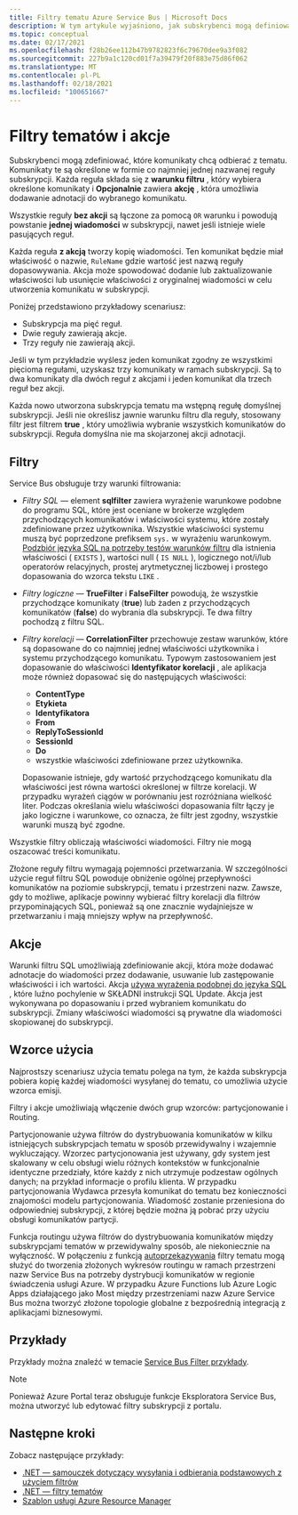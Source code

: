 ```yaml
---
title: Filtry tematu Azure Service Bus | Microsoft Docs
description: W tym artykule wyjaśniono, jak subskrybenci mogą definiować komunikaty, które chcą otrzymywać z tematu przez określenie filtrów.
ms.topic: conceptual
ms.date: 02/17/2021
ms.openlocfilehash: f28b26ee112b47b9782823f6c79670dee9a3f082
ms.sourcegitcommit: 227b9a1c120cd01f7a39479f20f883e75d86f062
ms.translationtype: MT
ms.contentlocale: pl-PL
ms.lasthandoff: 02/18/2021
ms.locfileid: "100651667"
---
```

# <a name="topic-filters-and-actions"></a>Filtry tematów i akcje

Subskrybenci mogą zdefiniować, które komunikaty chcą odbierać z tematu. Komunikaty te są określone w formie co najmniej jednej nazwanej reguły subskrypcji. Każda reguła składa się z **warunku filtru** , który wybiera określone komunikaty i **Opcjonalnie** zawiera **akcję** , która umożliwia dodawanie adnotacji do wybranego komunikatu. 

Wszystkie reguły **bez akcji** są łączone za pomocą `OR` warunku i powodują powstanie **jednej wiadomości** w subskrypcji, nawet jeśli istnieje wiele pasujących reguł. 

Każda reguła **z akcją** tworzy kopię wiadomości. Ten komunikat będzie miał właściwość o nazwie, `RuleName` gdzie wartość jest nazwą reguły dopasowywania. Akcja może spowodować dodanie lub zaktualizowanie właściwości lub usunięcie właściwości z oryginalnej wiadomości w celu utworzenia komunikatu w subskrypcji. 

Poniżej przedstawiono przykładowy scenariusz:

- Subskrypcja ma pięć reguł.
- Dwie reguły zawierają akcje.
- Trzy reguły nie zawierają akcji.

Jeśli w tym przykładzie wyślesz jeden komunikat zgodny ze wszystkimi pięcioma regułami, uzyskasz trzy komunikaty w ramach subskrypcji. Są to dwa komunikaty dla dwóch reguł z akcjami i jeden komunikat dla trzech reguł bez akcji. 

Każda nowo utworzona subskrypcja tematu ma wstępną regułę domyślnej subskrypcji. Jeśli nie określisz jawnie warunku filtru dla reguły, stosowany filtr jest filtrem **true** , który umożliwia wybranie wszystkich komunikatów do subskrypcji. Reguła domyślna nie ma skojarzonej akcji adnotacji.

## <a name="filters"></a>Filtry
Service Bus obsługuje trzy warunki filtrowania:

-   *Filtry SQL* — element **sqlfilter** zawiera wyrażenie warunkowe podobne do programu SQL, które jest oceniane w brokerze względem przychodzących komunikatów i właściwości systemu, które zostały zdefiniowane przez użytkownika. Wszystkie właściwości systemu muszą być poprzedzone prefiksem `sys.` w wyrażeniu warunkowym. [Podzbiór języka SQL na potrzeby testów warunków filtru](service-bus-messaging-sql-filter.md) dla istnienia właściwości ( `EXISTS` ), wartości null ( `IS NULL` ), logicznego not/i/lub operatorów relacyjnych, prostej arytmetycznej liczbowej i prostego dopasowania do wzorca tekstu `LIKE` .
-   *Filtry logiczne* — **TrueFilter** i **FalseFilter** powodują, że wszystkie przychodzące komunikaty (**true**) lub żaden z przychodzących komunikatów (**false**) do wybrania dla subskrypcji. Te dwa filtry pochodzą z filtru SQL. 
-   *Filtry korelacji* — **CorrelationFilter** przechowuje zestaw warunków, które są dopasowane do co najmniej jednej właściwości użytkownika i systemu przychodzącego komunikatu. Typowym zastosowaniem jest dopasowanie do właściwości **Identyfikator korelacji** , ale aplikacja może również dopasować się do następujących właściwości:

    - **ContentType**
     - **Etykieta**
     - **Identyfikatora**
     - **From**
     - **ReplyToSessionId**
     - **SessionId** 
     - **Do**
     - wszystkie właściwości zdefiniowane przez użytkownika. 
     
     Dopasowanie istnieje, gdy wartość przychodzącego komunikatu dla właściwości jest równa wartości określonej w filtrze korelacji. W przypadku wyrażeń ciągów w porównaniu jest rozróżniana wielkość liter. Podczas określania wielu właściwości dopasowania filtr łączy je jako logiczne i warunkowe, co oznacza, że filtr jest zgodny, wszystkie warunki muszą być zgodne.

Wszystkie filtry obliczają właściwości wiadomości. Filtry nie mogą oszacować treści komunikatu.

Złożone reguły filtru wymagają pojemności przetwarzania. W szczególności użycie reguł filtru SQL powoduje obniżenie ogólnej przepływności komunikatów na poziomie subskrypcji, tematu i przestrzeni nazw. Zawsze, gdy to możliwe, aplikacje powinny wybierać filtry korelacji dla filtrów przypominających SQL, ponieważ są one znacznie wydajniejsze w przetwarzaniu i mają mniejszy wpływ na przepływność.

## <a name="actions"></a>Akcje

Warunki filtru SQL umożliwiają zdefiniowanie akcji, która może dodawać adnotacje do wiadomości przez dodawanie, usuwanie lub zastępowanie właściwości i ich wartości. Akcja [używa wyrażenia podobnej do języka SQL](service-bus-messaging-sql-filter.md) , które luźno pochylenie w SKŁADNI instrukcji SQL Update. Akcja jest wykonywana po dopasowaniu i przed wybraniem komunikatu do subskrypcji. Zmiany właściwości wiadomości są prywatne dla wiadomości skopiowanej do subskrypcji.

## <a name="usage-patterns"></a>Wzorce użycia

Najprostszy scenariusz użycia tematu polega na tym, że każda subskrypcja pobiera kopię każdej wiadomości wysyłanej do tematu, co umożliwia użycie wzorca emisji.

Filtry i akcje umożliwiają włączenie dwóch grup wzorców: partycjonowanie i Routing.

Partycjonowanie używa filtrów do dystrybuowania komunikatów w kilku istniejących subskrypcjach tematu w sposób przewidywalny i wzajemnie wykluczający. Wzorzec partycjonowania jest używany, gdy system jest skalowany w celu obsługi wielu różnych kontekstów w funkcjonalnie identyczne przedziały, które każdy z nich utrzymuje podzestaw ogólnych danych; na przykład informacje o profilu klienta. W przypadku partycjonowania Wydawca przesyła komunikat do tematu bez konieczności znajomości modelu partycjonowania. Wiadomość zostanie przeniesiona do odpowiedniej subskrypcji, z której będzie można ją pobrać przy użyciu obsługi komunikatów partycji.

Funkcja routingu używa filtrów do dystrybuowania komunikatów między subskrypcjami tematów w przewidywalny sposób, ale niekoniecznie na wyłączność. W połączeniu z funkcją [autoprzekazywania](service-bus-auto-forwarding.md) filtry tematu mogą służyć do tworzenia złożonych wykresów routingu w ramach przestrzeni nazw Service Bus na potrzeby dystrybucji komunikatów w regionie świadczenia usługi Azure. W przypadku Azure Functions lub Azure Logic Apps działającego jako Most między przestrzeniami nazw Azure Service Bus można tworzyć złożone topologie globalne z bezpośrednią integracją z aplikacjami biznesowymi.

## <a name="examples"></a>Przykłady
Przykłady można znaleźć w temacie [Service Bus Filter przykłady](service-bus-filter-examples.md).



> [!NOTE]
> Ponieważ Azure Portal teraz obsługuje funkcje Eksploratora Service Bus, można utworzyć lub edytować filtry subskrypcji z portalu. 

## <a name="next-steps"></a>Następne kroki
Zobacz następujące przykłady: 

- [.NET — samouczek dotyczący wysyłania i odbierania podstawowych z użyciem filtrów](https://github.com/Azure/azure-service-bus/tree/master/samples/DotNet/GettingStarted/BasicSendReceiveTutorialwithFilters/BasicSendReceiveTutorialWithFilters)
- [.NET — filtry tematów](https://github.com/Azure/azure-service-bus/tree/master/samples/DotNet/Microsoft.Azure.ServiceBus/TopicFilters)
- [Szablon usługi Azure Resource Manager](/azure/templates/microsoft.servicebus/2017-04-01/namespaces/topics/subscriptions/rules)